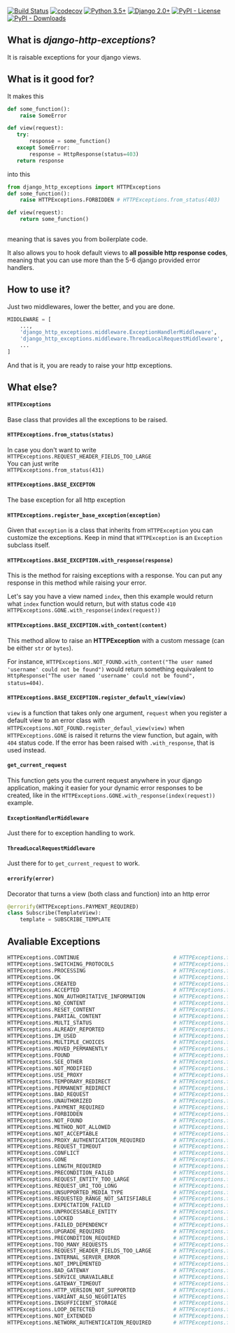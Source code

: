 [![Build Status](https://travis-ci.com/isik-kaplan/django-http-exceptions.svg?branch=master)](https://travis-ci.com/isik-kaplan/django-http-exceptions)
[![codecov](https://codecov.io/gh/isik-kaplan/django-http-exceptions/branch/master/graph/badge.svg)](https://codecov.io/gh/isik-kaplan/django-http-exceptions) 
[![Python 3.5+](https://img.shields.io/badge/python-3.5+-brightgreen.svg)](#)
[![Django 2.0+](https://img.shields.io/badge/django-2.0+-brightgreen.svg)](#)
[![PyPI - License](https://img.shields.io/pypi/l/django-http-exceptions.svg)](https://pypi.org/project/django-http-exceptions/)
[![PyPI - Downloads](https://img.shields.io/pypi/dm/django-http-exceptions.svg)](https://pypi.org/project/django-http-exceptions/)


## What is *django-http-exceptions*?

It is raisable exceptions for your django views.



## What is it good for?

It makes this 

````py
def some_function():
    raise SomeError

def view(request):
   try:
       response = some_function()
   except SomeError:
       response = HttpResponse(status=403)
   return response
````
into this
````py
from django_http_exceptions import HTTPExceptions
def some_function():
    raise HTTPExceptions.FORBIDDEN # HTTPExceptions.from_status(403)

def view(request):
    return some_function() 
    
````

meaning that is saves you from boilerplate code. 

It also allows you to hook default views to **all possible http response codes**, meaning that you can use more than the 5-6 django provided error handlers.



## How to use it?

Just two middlewares, lower the better, and you are done.

````python
MIDDLEWARE = [
    ...,
    'django_http_exceptions.middleware.ExceptionHandlerMiddleware',
    'django_http_exceptions.middleware.ThreadLocalRequestMiddleware',
    ...
]
````

And that is it, you are ready to raise your http exceptions.



## What else? 


#### `HTTPExceptions`
Base class that provides all the exceptions to be raised.


#### `HTTPExceptions.from_status(status)`  
In case you don't want to write  
`HTTPExceptions.REQUEST_HEADER_FIELDS_TOO_LARGE`  
You can just write  
`HTTPExceptions.from_status(431)`


#### `HTTPExceptions.BASE_EXCEPTON`  
The base exception for all http exception

#### `HTTPExceptions.register_base_exception(exception)`
Given that `exception` is a class that inherits from `HTTPException` you can customize the exceptions.
Keep in mind that `HTTPException` is an `Exception` subclass itself.


#### `HTTPExceptions.BASE_EXCEPTION.with_response(response)`  
This is the method for raising exceptions with a response. You can put any response in this method while raising your
error.
 
Let's say you have a view named `index`, then this example would return what `index` function would return, but with
status code `410`  
`HTTPExceptions.GONE.with_response(index(request))`


#### `HTTPExceptions.BASE_EXCEPTION.with_content(content)`  
This method allow to raise an **HTTPException** with a custom message (can be either `str` or `bytes`).

For instance, `HTTPExceptions.NOT_FOUND.with_content("The user named 'username' could not be found")`
would return something equivalent to `HttpResponse("The user named 'username' could not be found", status=404)`.


#### `HTTPExceptions.BASE_EXCEPTION.register_default_view(view)`  
`view` is a function that takes only one argument, `request` when you register a default view to an error class with
`HTTPExceptions.NOT_FOUND.register_defaul_view(view)`  when `HTTPExceptions.GONE` is raised it returns the view function, 
but again, with `404` status code. If the error has been raised with `.with_response`, that is used instead.   


#### `get_current_request`

This function gets you the current request anywhere in your django application, making it easier for your dynamic error 
responses to be created, like in the `HTTPExceptions.GONE.with_response(index(request))` example.
 
 
#### `ExceptionHandlerMiddleware` 

Just there for to exception handling to work.
 
 
#### `ThreadLocalRequestMiddleware` 
 
Just there for to `get_current_request` to work.


#### `errorify(error)`

Decorator that turns a view (both class and function) into an http error

````python
@errorify(HTTPExceptions.PAYMENT_REQUIRED)
class Subscribe(TemplateView):
    template = SUBSCRIBE_TEMPLATE
````

 
## Avaliable Exceptions
```py
HTTPExceptions.CONTINUE                              # HTTPExceptions.from_status(100)
HTTPExceptions.SWITCHING_PROTOCOLS                   # HTTPExceptions.from_status(101)
HTTPExceptions.PROCESSING                            # HTTPExceptions.from_status(102)
HTTPExceptions.OK                                    # HTTPExceptions.from_status(200)
HTTPExceptions.CREATED                               # HTTPExceptions.from_status(201)
HTTPExceptions.ACCEPTED                              # HTTPExceptions.from_status(202)
HTTPExceptions.NON_AUTHORITATIVE_INFORMATION         # HTTPExceptions.from_status(203)
HTTPExceptions.NO_CONTENT                            # HTTPExceptions.from_status(204)
HTTPExceptions.RESET_CONTENT                         # HTTPExceptions.from_status(205)
HTTPExceptions.PARTIAL_CONTENT                       # HTTPExceptions.from_status(206)
HTTPExceptions.MULTI_STATUS                          # HTTPExceptions.from_status(207)
HTTPExceptions.ALREADY_REPORTED                      # HTTPExceptions.from_status(208)
HTTPExceptions.IM_USED                               # HTTPExceptions.from_status(226)
HTTPExceptions.MULTIPLE_CHOICES                      # HTTPExceptions.from_status(300)
HTTPExceptions.MOVED_PERMANENTLY                     # HTTPExceptions.from_status(301)
HTTPExceptions.FOUND                                 # HTTPExceptions.from_status(302)
HTTPExceptions.SEE_OTHER                             # HTTPExceptions.from_status(303)
HTTPExceptions.NOT_MODIFIED                          # HTTPExceptions.from_status(304)
HTTPExceptions.USE_PROXY                             # HTTPExceptions.from_status(305)
HTTPExceptions.TEMPORARY_REDIRECT                    # HTTPExceptions.from_status(307)
HTTPExceptions.PERMANENT_REDIRECT                    # HTTPExceptions.from_status(308)
HTTPExceptions.BAD_REQUEST                           # HTTPExceptions.from_status(400)
HTTPExceptions.UNAUTHORIZED                          # HTTPExceptions.from_status(401)
HTTPExceptions.PAYMENT_REQUIRED                      # HTTPExceptions.from_status(402)
HTTPExceptions.FORBIDDEN                             # HTTPExceptions.from_status(403)
HTTPExceptions.NOT_FOUND                             # HTTPExceptions.from_status(404)
HTTPExceptions.METHOD_NOT_ALLOWED                    # HTTPExceptions.from_status(405)
HTTPExceptions.NOT_ACCEPTABLE                        # HTTPExceptions.from_status(406)
HTTPExceptions.PROXY_AUTHENTICATION_REQUIRED         # HTTPExceptions.from_status(407)
HTTPExceptions.REQUEST_TIMEOUT                       # HTTPExceptions.from_status(408)
HTTPExceptions.CONFLICT                              # HTTPExceptions.from_status(409)
HTTPExceptions.GONE                                  # HTTPExceptions.from_status(410)
HTTPExceptions.LENGTH_REQUIRED                       # HTTPExceptions.from_status(411)
HTTPExceptions.PRECONDITION_FAILED                   # HTTPExceptions.from_status(412)
HTTPExceptions.REQUEST_ENTITY_TOO_LARGE              # HTTPExceptions.from_status(413)
HTTPExceptions.REQUEST_URI_TOO_LONG                  # HTTPExceptions.from_status(414)
HTTPExceptions.UNSUPPORTED_MEDIA_TYPE                # HTTPExceptions.from_status(415)
HTTPExceptions.REQUESTED_RANGE_NOT_SATISFIABLE       # HTTPExceptions.from_status(416)
HTTPExceptions.EXPECTATION_FAILED                    # HTTPExceptions.from_status(417)
HTTPExceptions.UNPROCESSABLE_ENTITY                  # HTTPExceptions.from_status(422)
HTTPExceptions.LOCKED                                # HTTPExceptions.from_status(423)
HTTPExceptions.FAILED_DEPENDENCY                     # HTTPExceptions.from_status(424)
HTTPExceptions.UPGRADE_REQUIRED                      # HTTPExceptions.from_status(426)
HTTPExceptions.PRECONDITION_REQUIRED                 # HTTPExceptions.from_status(428)
HTTPExceptions.TOO_MANY_REQUESTS                     # HTTPExceptions.from_status(429)
HTTPExceptions.REQUEST_HEADER_FIELDS_TOO_LARGE       # HTTPExceptions.from_status(431)
HTTPExceptions.INTERNAL_SERVER_ERROR                 # HTTPExceptions.from_status(500)
HTTPExceptions.NOT_IMPLEMENTED                       # HTTPExceptions.from_status(501)
HTTPExceptions.BAD_GATEWAY                           # HTTPExceptions.from_status(502)
HTTPExceptions.SERVICE_UNAVAILABLE                   # HTTPExceptions.from_status(503)
HTTPExceptions.GATEWAY_TIMEOUT                       # HTTPExceptions.from_status(504)
HTTPExceptions.HTTP_VERSION_NOT_SUPPORTED            # HTTPExceptions.from_status(505)
HTTPExceptions.VARIANT_ALSO_NEGOTIATES               # HTTPExceptions.from_status(506)
HTTPExceptions.INSUFFICIENT_STORAGE                  # HTTPExceptions.from_status(507)
HTTPExceptions.LOOP_DETECTED                         # HTTPExceptions.from_status(508)
HTTPExceptions.NOT_EXTENDED                          # HTTPExceptions.from_status(510)
HTTPExceptions.NETWORK_AUTHENTICATION_REQUIRED       # HTTPExceptions.from_status(511)
```
